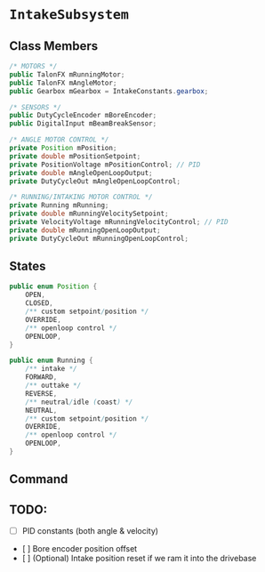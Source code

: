 # `IntakeSubsystem`

## Class Members
```java
/* MOTORS */
public TalonFX mRunningMotor;
public TalonFX mAngleMotor;
public Gearbox mGearbox = IntakeConstants.gearbox;

/* SENSORS */
public DutyCycleEncoder mBoreEncoder;
public DigitalInput mBeamBreakSensor;

/* ANGLE MOTOR CONTROL */
private Position mPosition;
private double mPositionSetpoint;
private PositionVoltage mPositionControl; // PID
private double mAngleOpenLoopOutput;
private DutyCycleOut mAngleOpenLoopControl;

/* RUNNING/INTAKING MOTOR CONTROL */
private Running mRunning;
private double mRunningVelocitySetpoint;
private VelocityVoltage mRunningVelocityControl; // PID
private double mRunningOpenLoopOutput;
private DutyCycleOut mRunningOpenLoopControl;
```

## States
```java
public enum Position {
    OPEN,
    CLOSED,
    /** custom setpoint/position */
    OVERRIDE, 
    /** openloop control */
    OPENLOOP,
}

public enum Running {
    /** intake */
    FORWARD, 
    /** outtake */
    REVERSE,
    /** neutral/idle (coast) */
    NEUTRAL,
    /** custom setpoint/position */
    OVERRIDE,
    /** openloop control */
    OPENLOOP,
}
```

## Command

## TODO:
- [ ] PID constants (both angle & velocity)
- [ ] Bore encoder position offset
- [ ] \(Optional) Intake position reset if we ram it into the drivebase

